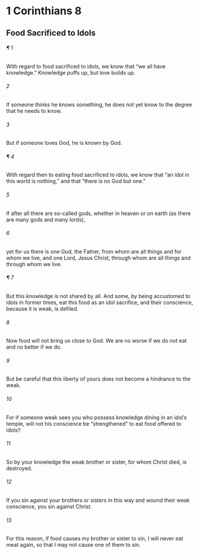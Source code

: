 # 1 Corinthians 8
## Food Sacrificed to Idols
###### ¶ 1
With regard to food sacrificed to idols, we know that “we all have knowledge.” Knowledge puffs up, but love builds up.
###### 2
If someone thinks he knows something, he does not yet know to the degree that he needs to know.
###### 3
But if someone loves God, he is known by God.
###### ¶ 4
With regard then to eating food sacrificed to idols, we know that “an idol in this world is nothing,” and that “there is no God but one.”
###### 5
If after all there are so-called gods, whether in heaven or on earth (as there are many gods and many lords),
###### 6
yet for us there is one God, the Father, from whom are all things and for whom we live, and one Lord, Jesus Christ, through whom are all things and through whom we live.
###### ¶ 7
But this knowledge is not shared by all. And some, by being accustomed to idols in former times, eat this food as an idol sacrifice, and their conscience, because it is weak, is defiled.
###### 8
Now food will not bring us close to God. We are no worse if we do not eat and no better if we do.
###### 9
But be careful that this liberty of yours does not become a hindrance to the weak.
###### 10
For if someone weak sees you who possess knowledge dining in an idol’s temple, will not his conscience be “strengthened” to eat food offered to idols?
###### 11
So by your knowledge the weak brother or sister, for whom Christ died, is destroyed.
###### 12
If you sin against your brothers or sisters in this way and wound their weak conscience, you sin against Christ.
###### 13
For this reason, if food causes my brother or sister to sin, I will never eat meat again, so that I may not cause one of them to sin.
